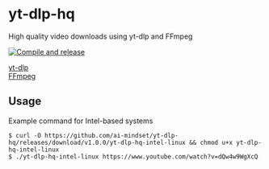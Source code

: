 # yt-dlp-hq
High quality video downloads using yt-dlp and FFmpeg

[![Compile and release](https://github.com/ai-mindset/yt-dlp-hq/actions/workflows/ci.yml/badge.svg)](https://github.com/ai-mindset/yt-dlp-hq/actions/workflows/ci.yml)

[yt-dlp](https://github.com/yt-dlp/yt-dlp?tab=readme-ov-file#installation)  
[FFmpeg](https://ffmpeg.org/)  

## Usage  
Example command for Intel-based systems 
```console
$ curl -O https://github.com/ai-mindset/yt-dlp-hq/releases/download/v1.0.0/yt-dlp-hq-intel-linux && chmod u+x yt-dlp-hq-intel-linux
$ ./yt-dlp-hq-intel-linux https://www.youtube.com/watch?v=dQw4w9WgXcQ
```
